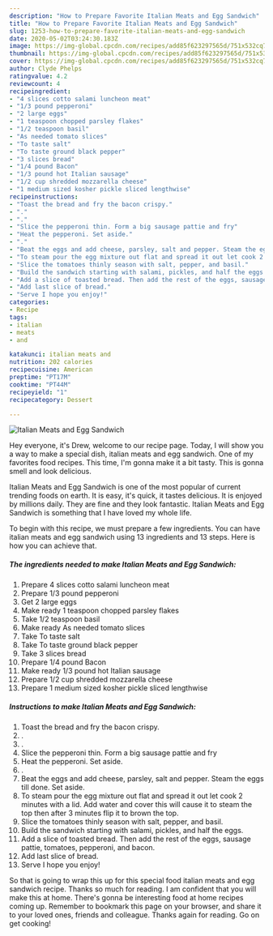 ```yaml
---
description: "How to Prepare Favorite Italian Meats and Egg Sandwich"
title: "How to Prepare Favorite Italian Meats and Egg Sandwich"
slug: 1253-how-to-prepare-favorite-italian-meats-and-egg-sandwich
date: 2020-05-02T03:24:30.183Z
image: https://img-global.cpcdn.com/recipes/add85f623297565d/751x532cq70/italian-meats-and-egg-sandwich-recipe-main-photo.jpg
thumbnail: https://img-global.cpcdn.com/recipes/add85f623297565d/751x532cq70/italian-meats-and-egg-sandwich-recipe-main-photo.jpg
cover: https://img-global.cpcdn.com/recipes/add85f623297565d/751x532cq70/italian-meats-and-egg-sandwich-recipe-main-photo.jpg
author: Clyde Phelps
ratingvalue: 4.2
reviewcount: 4
recipeingredient:
- "4 slices cotto salami luncheon meat"
- "1/3 pound pepperoni"
- "2 large eggs"
- "1 teaspoon chopped parsley flakes"
- "1/2 teaspoon basil"
- "As needed tomato slices"
- "To taste salt"
- "To taste ground black pepper"
- "3 slices bread"
- "1/4 pound Bacon"
- "1/3 pound hot Italian sausage"
- "1/2 cup shredded mozzarella cheese"
- "1 medium sized kosher pickle sliced lengthwise"
recipeinstructions:
- "Toast the bread and fry the bacon crispy."
- "."
- "."
- "Slice the pepperoni thin. Form a big sausage pattie and fry"
- "Heat the pepperoni. Set aside."
- "."
- "Beat the eggs and add cheese, parsley, salt and pepper. Steam the eggs till done. Set aside."
- "To steam pour the egg mixture out flat and spread it out let cook 2 minutes with a lid. Add water and cover this will cause it to steam the top then after 3 minutes flip it to brown the top."
- "Slice the tomatoes thinly season with salt, pepper, and basil."
- "Build the sandwich starting with salami, pickles, and half the eggs."
- "Add a slice of toasted bread. Then add the rest of the eggs, sausage pattie, tomatoes, pepperoni, and bacon."
- "Add last slice of bread."
- "Serve I hope you enjoy!"
categories:
- Recipe
tags:
- italian
- meats
- and

katakunci: italian meats and 
nutrition: 202 calories
recipecuisine: American
preptime: "PT17M"
cooktime: "PT44M"
recipeyield: "1"
recipecategory: Dessert

---
```



![Italian Meats and Egg Sandwich](https://img-global.cpcdn.com/recipes/add85f623297565d/751x532cq70/italian-meats-and-egg-sandwich-recipe-main-photo.jpg)

Hey everyone, it's Drew, welcome to our recipe page. Today, I will show you a way to make a special dish, italian meats and egg sandwich. One of my favorites food recipes. This time, I'm gonna make it a bit tasty. This is gonna smell and look delicious.

Italian Meats and Egg Sandwich is one of the most popular of current trending foods on earth. It is easy, it's quick, it tastes delicious. It is enjoyed by millions daily. They are fine and they look fantastic. Italian Meats and Egg Sandwich is something that I have loved my whole life.




To begin with this recipe, we must prepare a few ingredients. You can have italian meats and egg sandwich using 13 ingredients and 13 steps. Here is how you can achieve that.

<!--inarticleads1-->

##### The ingredients needed to make Italian Meats and Egg Sandwich:

1. Prepare 4 slices cotto salami luncheon meat
1. Prepare 1/3 pound pepperoni
1. Get 2 large eggs
1. Make ready 1 teaspoon chopped parsley flakes
1. Take 1/2 teaspoon basil
1. Make ready As needed tomato slices
1. Take To taste salt
1. Take To taste ground black pepper
1. Take 3 slices bread
1. Prepare 1/4 pound Bacon
1. Make ready 1/3 pound hot Italian sausage
1. Prepare 1/2 cup shredded mozzarella cheese
1. Prepare 1 medium sized kosher pickle sliced lengthwise




<!--inarticleads2-->

##### Instructions to make Italian Meats and Egg Sandwich:

1. Toast the bread and fry the bacon crispy.
1. .
1. .
1. Slice the pepperoni thin. Form a big sausage pattie and fry
1. Heat the pepperoni. Set aside.
1. .
1. Beat the eggs and add cheese, parsley, salt and pepper. Steam the eggs till done. Set aside.
1. To steam pour the egg mixture out flat and spread it out let cook 2 minutes with a lid. Add water and cover this will cause it to steam the top then after 3 minutes flip it to brown the top.
1. Slice the tomatoes thinly season with salt, pepper, and basil.
1. Build the sandwich starting with salami, pickles, and half the eggs.
1. Add a slice of toasted bread. Then add the rest of the eggs, sausage pattie, tomatoes, pepperoni, and bacon.
1. Add last slice of bread.
1. Serve I hope you enjoy!




So that is going to wrap this up for this special food italian meats and egg sandwich recipe. Thanks so much for reading. I am confident that you will make this at home. There's gonna be interesting food at home recipes coming up. Remember to bookmark this page on your browser, and share it to your loved ones, friends and colleague. Thanks again for reading. Go on get cooking!
